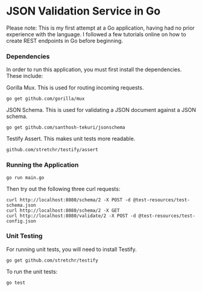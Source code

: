 # JSON Validation Service in Go

Please note: This is my first attempt at a Go application, having had no prior experience with the language. I followed a few tutorials online on how to create REST endpoints in Go before beginning.

### Dependencies

In order to run this application, you must first install the dependencies. These include:

Gorilla Mux. This is used for routing incoming requests.

`go get github.com/gorilla/mux`

JSON Schema. This is used for validating a JSON document against a JSON schema.

`go get github.com/santhosh-tekuri/jsonschema`

Testify Assert. This makes unit tests more readable.

`github.com/stretchr/testify/assert`

### Running the Application

`go run main.go`

Then try out the following three curl requests:
```
curl http://localhost:8080/schema/2 -X POST -d @test-resources/test-schema.json
curl http://localhost:8080/schema/2 -X GET
curl http://localhost:8080/validate/2 -X POST -d @test-resources/test-config.json
```

### Unit Testing

For running unit tests, you will need to install Testify.

`go get github.com/stretchr/testify`

To run the unit tests:

`go test`